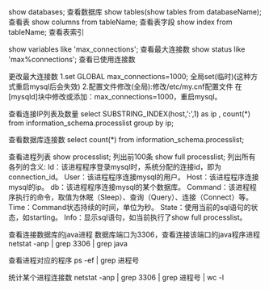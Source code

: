 show databases;     查看数据库
show tables(show tables from databaseName);       查看表
show columns from tableName;        查看表字段
show index from tableName;          查看表索引


show variables like 'max_connections';  查看最大连接数
show status like 'max%connections';     查看已使用连接数

更改最大连接数
1.set GLOBAL max_connections=1000;   全局set(临时)(这种方式重启mysql后会失效)
2.配置文件修改(全局):修改/etc/my.cnf配置文件 在[mysqld]块中修改或添加：max_connections=1000，重启mysql。

查看连接IP列表及数量
select SUBSTRING_INDEX(host,':',1) as ip , count(*) from information_schema.processlist group by ip;

查看数据库连接数
select count(*) from information_schema.processlist;

查看进程列表
show processlist;        列出前100条
show full processlist;   列出所有
各列的含义:
Id：该进程程序登录mysql时，系统分配的连接id，即为connection_id。
User：该进程程序连接mysql的用户。
Host：该进程程序连接mysql的ip。
db：该进程程序连接mysql的某个数据库。
Command：该进程程序执行的命令，取值为休眠（Sleep）、查询（Query）、连接（Connect）等。
Time：Command状态持续的时间，单位为秒。
State：使用当前的sql语句的状态，如starting。
Info：显示sql语句，如当前执行了show full processlist。

查看连接数据库的java进程
数据库端口为3306，查看连接该端口的java程序进程netstat -anp | grep 3306 | grep java

查看进程对应的程序
ps -ef | grep 进程号

统计某个进程连接数
netstat -anp | grep 3306 | grep 进程号 | wc -l